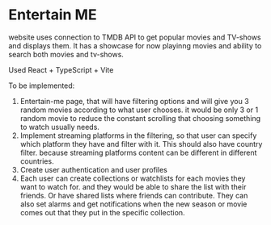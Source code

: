# Entertain ME

website uses connection to TMDB API to get popular movies and TV-shows and displays them.
It has a showcase for now playinng movies and ability to search both movies and tv-shows.

Used React + TypeScript + Vite

To be implemented: 
1. Entertain-me page, that will have filtering options and will give you 3 random movies according to what user chooses.
  it would be only 3 or 1 random movie to reduce the constant scrolling that choosing something to watch usually needs.
2. Implement streaming platforms in the filtering, so that user can specify which platform they have and filter with it.
   This should also have country filter. because streaming platforms content can be different in different countries.
3. Create user authentication and user profiles
4. Each user can create collections or watchlists for each movies they want to watch for. and they would be able to share the list with their friends.
   Or have shared lists where friends can contribute.
   They can also set alarms and get notifications when the new season or movie comes out that they put in the specific collection.
